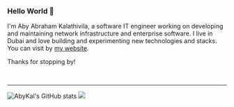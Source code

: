 ### Hello World 👋

I'm Aby Abraham Kalathivila, a software IT engineer working on developing and maintaining network infrastructure and enterprise software. I live in Dubai and love building and experimenting new technologies and stacks. You can visit by [my website](https://www.abykal.me/). 

Thanks for stopping by!

<br />

---

![AbyKal's GitHub stats](https://github-readme-stats.vercel.app/api?username=abykal&show_icons=true&theme=dark)
![](https://komarev.com/ghpvc/?username=abykal&label=Visitors&color=blueviolet)


